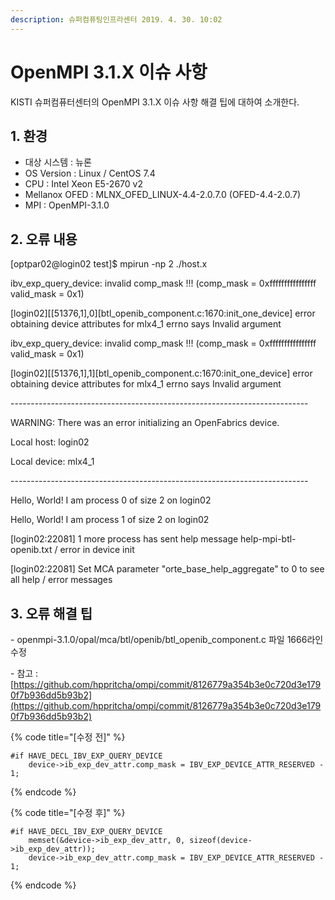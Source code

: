 ```yaml
---
description: 슈퍼컴퓨팅인프라센터 2019. 4. 30. 10:02
---
```


# OpenMPI 3.1.X 이슈 사항

KISTI 슈퍼컴퓨터센터의 OpenMPI 3.1.X 이슈 사항 해결 팁에 대하여 소개한다.

&#x20;

## **1. 환경**

* 대상 시스템 : 뉴론
* OS Version : Linux / CentOS 7.4
* CPU : Intel Xeon E5-2670 v2
* Mellanox OFED : MLNX\_OFED\_LINUX-4.4-2.0.7.0 (OFED-4.4-2.0.7)
* MPI : OpenMPI-3.1.0

&#x20;

## **2. 오류 내용**

\[optpar02@login02 test]$ mpirun -np 2 ./host.x

ibv\_exp\_query\_device: invalid comp\_mask !!! (comp\_mask = 0xffffffffffffffff valid\_mask = 0x1)

\[login02]\[\[51376,1],0]\[btl\_openib\_component.c:1670:init\_one\_device] error obtaining device attributes for mlx4\_1 errno says Invalid argument

ibv\_exp\_query\_device: invalid comp\_mask !!! (comp\_mask = 0xffffffffffffffff valid\_mask = 0x1)

\[login02]\[\[51376,1],1]\[btl\_openib\_component.c:1670:init\_one\_device] error obtaining device attributes for mlx4\_1 errno says Invalid argument

\--------------------------------------------------------------------------

WARNING: There was an error initializing an OpenFabrics device.

&#x20; Local host:   login02

&#x20; Local device: mlx4\_1

\--------------------------------------------------------------------------

Hello, World! I am process 0 of size 2 on login02&#x20;

Hello, World! I am process 1 of size 2 on login02&#x20;

\[login02:22081] 1 more process has sent help message help-mpi-btl-openib.txt / error in device init

\[login02:22081] Set MCA parameter "orte\_base\_help\_aggregate" to 0 to see all help / error messages

&#x20;

## **3. 오류 해결 팁**

\- openmpi-3.1.0/opal/mca/btl/openib/btl\_openib\_component.c 파일 1666라인 수정

\- 참고 : [https://github.com/hppritcha/ompi/commit/8126779a354b3e0c720d3e1790f7b936dd5b93b2](https://github.com/hppritcha/ompi/commit/8126779a354b3e0c720d3e1790f7b936dd5b93b2)

&#x20;

{% code title="[수정 전]" %}
```
#if HAVE_DECL_IBV_EXP_QUERY_DEVICE 
    device->ib_exp_dev_attr.comp_mask = IBV_EXP_DEVICE_ATTR_RESERVED - 1;
```
{% endcode %}

{% code title="[수정 후]" %}
```
#if HAVE_DECL_IBV_EXP_QUERY_DEVICE 
    memset(&device->ib_exp_dev_attr, 0, sizeof(device->ib_exp_dev_attr));
    device->ib_exp_dev_attr.comp_mask = IBV_EXP_DEVICE_ATTR_RESERVED - 1;
```
{% endcode %}

&#x20;
